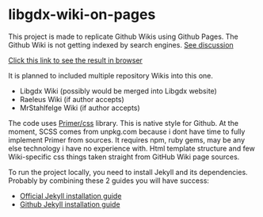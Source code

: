 # libgdx-wiki-on-pages

This project is made to replicate Github Wikis using Github Pages.
The Github Wiki is not getting indexed by search engines. [See discussion](https://github.com/isaacs/github/issues/1683)

[Click this link to see the result in browser](https://spaio.github.io/libgdx-wiki-on-pages/wiki/)

It is planned to included multiple repository Wikis into this one.
- Libgdx Wiki (possibly would be merged into Libgdx website)
- Raeleus Wiki (if author accepts)
- MrStahlfelge Wiki (if author accepts)

The code uses [Primer/css](https://github.com/primer/css) library. This is native style for Github.
At the moment, SCSS comes from unpkg.com because i dont have time to fully implement Primer from sources. It requires npm, ruby gems, may be any else technology i have no experience with.
Html template structure and few Wiki-specific css things taken straight from GitHub Wiki page sources.

To run the project locally, you need to install Jekyll and its dependencies. Probably by combining these 2 guides you will have success:
- [Official Jekyll installation guide](https://jekyllrb.com/docs/installation/)
- [Github Jekyll installation guide](https://docs.github.com/en/pages/setting-up-a-github-pages-site-with-jekyll/testing-your-github-pages-site-locally-with-jekyll)

